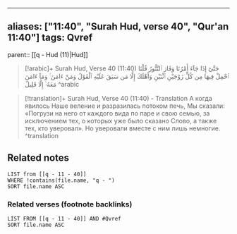 
---
aliases: ["11:40", "Surah Hud, verse 40", "Qur'an 11:40"]
tags: Qvref
---

parent:: [[q - Hud (11)|Hud]]

> [!arabic]+ Surah Hud, Verse 40 (11:40)
> <span class="quran-arabic">حَتَّىٰٓ إِذَا جَآءَ أَمْرُنَا وَفَارَ ٱلتَّنُّورُ قُلْنَا ٱحْمِلْ فِيهَا مِن كُلٍّ زَوْجَيْنِ ٱثْنَيْنِ وَأَهْلَكَ إِلَّا مَن سَبَقَ عَلَيْهِ ٱلْقَوْلُ وَمَنْ ءَامَنَ ۚ وَمَآ ءَامَنَ مَعَهُۥٓ إِلَّا قَلِيلٌ</span>
^arabic

> [!translation]+ Surah Hud, Verse 40 (11:40) - Translation
> А когда явилось Наше веление и разразилась потоком печь, Мы сказали: «Погрузи на него от каждого вида по паре и свою семью, за исключением тех, о которых уже было сказано Слово, а также тех, кто уверовал». Но уверовали вместе с ним лишь немногие.
^translation



## Related notes
```dataview
LIST from [[q - 11 - 40]]
WHERE !contains(file.name, "q - ")
SORT file.name ASC
```

### Related verses (footnote backlinks)
```dataview
LIST FROM [[q - 11 - 40]] AND #Qvref
SORT file.name ASC
```

